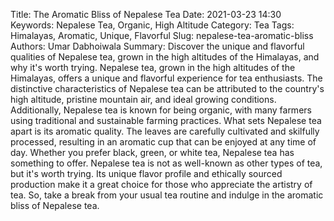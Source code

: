 Title: The Aromatic Bliss of Nepalese Tea
Date: 2021-03-23 14:30
Keywords: Nepalese Tea, Organic, High Altitude
Category: Tea
Tags: Himalayas, Aromatic, Unique, Flavorful
Slug: nepalese-tea-aromatic-bliss
Authors: Umar Dabhoiwala
Summary: Discover the unique and flavorful qualities of Nepalese tea, grown in the high altitudes of the Himalayas, and why it's worth trying.
Nepalese tea, grown in the high altitudes of the Himalayas, offers a unique and flavorful experience for tea enthusiasts. The distinctive characteristics of Nepalese tea can be attributed to the country's high altitude, pristine mountain air, and ideal growing conditions. Additionally, Nepalese tea is known for being organic, with many farmers using traditional and sustainable farming practices.
What sets Nepalese tea apart is its aromatic quality. The leaves are carefully cultivated and skilfully processed, resulting in an aromatic cup that can be enjoyed at any time of day. Whether you prefer black, green, or white tea, Nepalese tea has something to offer. 
Nepalese tea is not as well-known as other types of tea, but it's worth trying. Its unique flavor profile and ethically sourced production make it a great choice for those who appreciate the artistry of tea. So, take a break from your usual tea routine and indulge in the aromatic bliss of Nepalese tea.

